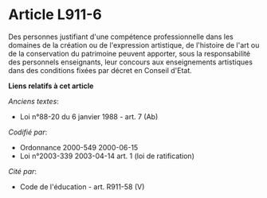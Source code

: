 # Article L911-6

Des personnes justifiant d'une compétence professionnelle dans les domaines de la création ou de l'expression artistique, de
l'histoire de l'art ou de la conservation du patrimoine peuvent apporter, sous la responsabilité des personnels enseignants,
leur concours aux enseignements artistiques dans des conditions fixées par décret en Conseil d'Etat.

**Liens relatifs à cet article**

_Anciens textes_:

  - Loi n°88-20 du 6 janvier 1988 - art. 7 (Ab)

_Codifié par_:

  - Ordonnance 2000-549 2000-06-15
  - Loi n°2003-339 2003-04-14 art. 1 (loi de ratification)

_Cité par_:

  - Code de l'éducation - art. R911-58 (V)
